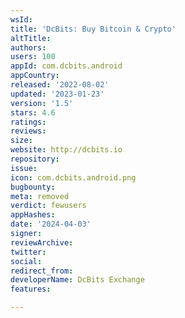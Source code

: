 ```yaml
---
wsId: 
title: 'DcBits: Buy Bitcoin & Crypto'
altTitle: 
authors: 
users: 100
appId: com.dcbits.android
appCountry: 
released: '2022-08-02'
updated: '2023-01-23'
version: '1.5'
stars: 4.6
ratings: 
reviews: 
size: 
website: http://dcbits.io
repository: 
issue: 
icon: com.dcbits.android.png
bugbounty: 
meta: removed
verdict: fewusers
appHashes: 
date: '2024-04-03'
signer: 
reviewArchive: 
twitter: 
social: 
redirect_from: 
developerName: DcBits Exchange
features: 

---
```


